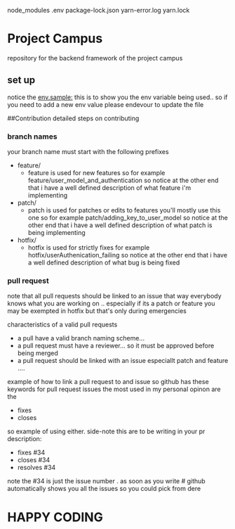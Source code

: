 node_modules
.env
package-lock.json
yarn-error.log
yarn.lock

# Project Campus

repository for the backend framework of the project campus

## set up

notice the [env.sample:](https://github.com/kodecampteam/project-campus-central-backend/blob/development/.env.sample) this is to show you the env variable being used.. so if you need to add a new env value please endevour to update the file

##Contribution
detailed steps on contributing

### branch names

your branch name must start with the following prefixes

- feature/
  - feature is used for new features so for example feature/user_model_and_authentication
    so notice at the other end that i have a well defined description of what feature i'm implementing
- patch/
  - patch is used for patches or edits to features you'll mostly use this one so for example patch/adding_key_to_user_model
    so notice at the other end that i have a well defined description of what patch is being implementing
- hotfix/
  - hotfix is used for strictly fixes for example hotfix/userAuthenication_failing
    so notice at the other end that i have a well defined description of what bug is being fixed

### pull request

note that all pull requests should be linked to an issue that way everybody knows what you are working on .. especially if its a patch or feature
you may be exempted in hotfix but that's only during emergencies

characteristics of a valid pull requests

- a pull have a valid branch naming scheme...
- a pull request must have a reviewer... so it must be approved before being merged
- a pull request should be linked with an issue especiallt patch and feature ....

example of how to link a pull request to and issue
so github has these keywords for pull request issues
the most used in my personal opinon are the

- fixes
- closes

so example of using either.
side-note this are to be writing in your pr description:

- fixes #34
- closes #34
- resolves #34

note the #34 is just the issue number . as soon as you write # github automatically shows you all the issues so you could pick from dere

# HAPPY CODING
